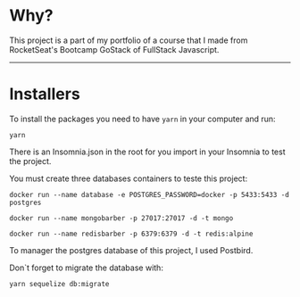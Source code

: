 <h1>Why?</h1>

This project is a part of my portfolio of a course that I made from RocketSeat's Bootcamp GoStack of FullStack Javascript. 

---

<h1>Installers</h1>

To install the packages you need to have `yarn` in your computer and run:


`yarn`

There is an Insomnia.json in the root for you import in your Insomnia to test the project.

You must create three databases containers to teste this project:

`docker run --name database -e POSTGRES_PASSWORD=docker -p 5433:5433 -d postgres`

`docker run --name mongobarber -p 27017:27017 -d -t mongo`

`docker run --name redisbarber -p 6379:6379 -d -t redis:alpine`

To manager the postgres database of this project, I used Postbird.

Don`t forget to migrate the database with:

`yarn sequelize db:migrate`